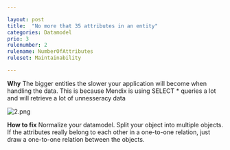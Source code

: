 ```yaml
---

layout: post
title:  "No more that 35 attributes in an entity"
categories: Datamodel
prio: 3
rulenumber: 2
rulename: NumberOfAttributes
ruleset: Maintainability

---
```


**Why**
The bigger entities the slower your application will become when handling the data. This is because Mendix is using SELECT * queries a lot and will retrieve a lot of unnesseracy data

![2.png](https://github.com/Omnext/omnext.github.io/blob/master/assets/2.png)

**How to fix**
Normalize your datamodel. Split your object into multiple objects. If the attributes really belong to each other in a one-to-one relation, just draw a one-to-one relation between the objects.